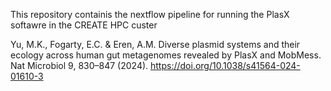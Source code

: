 This repository containis the nextflow pipeline for running the PlasX softawre in the CREATE HPC custer

Yu, M.K., Fogarty, E.C. & Eren, A.M. Diverse plasmid systems and their ecology across human gut metagenomes revealed by PlasX and MobMess. Nat Microbiol 9, 830–847 (2024). https://doi.org/10.1038/s41564-024-01610-3

